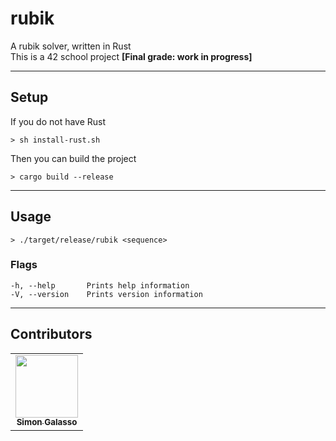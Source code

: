 # rubik
A rubik solver, written in Rust<br/>
This is a 42 school project <strong>[Final grade: work in progress]</strong>

---
## Setup
If you do not have Rust
```
> sh install-rust.sh
```
Then you can build the project
```
> cargo build --release
```

---
## Usage
```
> ./target/release/rubik <sequence>
```
### Flags
```
-h, --help       Prints help information
-V, --version    Prints version information
```

---
## Contributors
<table>
  <tr>
    <td align="center"><a href="https://github.com/sgalasso42"><img src="https://avatars2.githubusercontent.com/u/38636967?v=4" width="100px;" alt=""/><br /><sub><b>Simon Galasso</b></sub></a><br />
  </tr>
</table>
